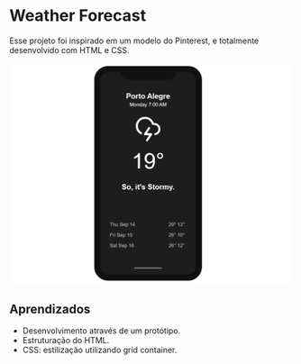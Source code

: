 # Weather Forecast
Esse projeto foi inspirado em um modelo do Pinterest, e totalmente desenvolvido com HTML e CSS.

![enter image description here](https://github.com/pmagalhaes2/weather-grid/blob/main/img/image.PNG?raw=true)

## Aprendizados
-  Desenvolvimento através de um protótipo.
-  Estruturação do HTML.
-  CSS: estilização utilizando grid container.
